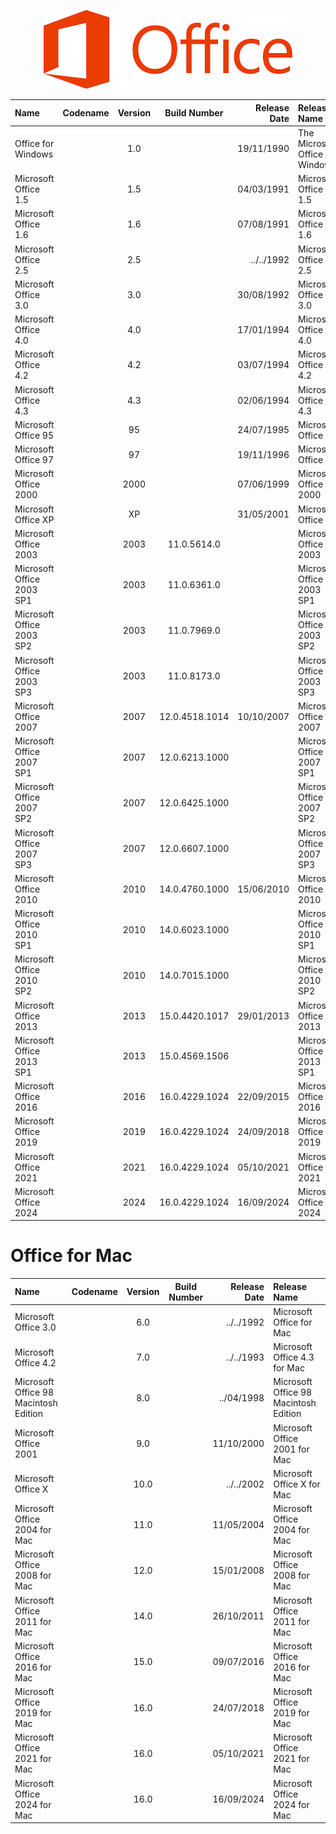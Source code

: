 <p align="center">
  <img src="https://github.com/InstallingEverything/MicrosoftBuildNumbers/blob/main/Images/Office/Logo.png" />
</p>


| Name                                                   | Codename          | Version | Build Number      | Release Date | Release Name                                             |
| :----------------------------------------------------- | :---------------: | :-----: | :---------------: | -----------: | :------------------------------------------------------- |
| Office for Windows                                     |                   |  1.0    |                   |  19/11/1990  |  The Microsoft Office for Windows                        |
| Microsoft Office 1.5                                   |                   |  1.5    |                   |  04/03/1991  |  Microsoft Office 1.5                                    |
| Microsoft Office 1.6                                   |                   |  1.6    |                   |  07/08/1991  |  Microsoft Office 1.6                                    |
| Microsoft Office 2.5                                   |                   |  2.5    |                   |  ../../1992  |  Microsoft Office 2.5                                    |
| Microsoft Office 3.0                                   |                   |  3.0    |                   |  30/08/1992  |  Microsoft Office 3.0                                    |
| Microsoft Office 4.0                                   |                   |  4.0    |                   |  17/01/1994  |  Microsoft Office 4.0                                    |
| Microsoft Office 4.2                                   |                   |  4.2    |                   |  03/07/1994  |  Microsoft Office 4.2                                    |
| Microsoft Office 4.3                                   |                   |  4.3    |                   |  02/06/1994  |  Microsoft Office 4.3                                    |
| Microsoft Office 95                                    |                   |  95     |                   |  24/07/1995  |  Microsoft Office 95                                     |
| Microsoft Office 97                                    |                   |  97     |                   |  19/11/1996  |  Microsoft Office 97                                     |
| Microsoft Office 2000                                  |                   |  2000   |                   |  07/06/1999  |  Microsoft Office 2000                                   |
| Microsoft Office XP                                    |                   |  XP     |                   |  31/05/2001  |  Microsoft Office XP                                     |
| Microsoft Office 2003                                  |                   |  2003   | 11.0.5614.0       |              |  Microsoft Office 2003                                   |
| Microsoft Office 2003 SP1                              |                   |  2003   | 11.0.6361.0       |              |  Microsoft Office 2003 SP1                               |
| Microsoft Office 2003 SP2                              |                   |  2003   | 11.0.7969.0       |              |  Microsoft Office 2003 SP2                               |
| Microsoft Office 2003 SP3                              |                   |  2003   | 11.0.8173.0       |              |  Microsoft Office 2003 SP3                               |
| Microsoft Office 2007                                  |                   |  2007   | 12.0.4518.1014    |  10/10/2007  |  Microsoft Office 2007                                   |
| Microsoft Office 2007 SP1                              |                   |  2007   | 12.0.6213.1000    |              |  Microsoft Office 2007 SP1                               |
| Microsoft Office 2007 SP2                              |                   |  2007   | 12.0.6425.1000    |              |  Microsoft Office 2007 SP2                               |
| Microsoft Office 2007 SP3                              |                   |  2007   | 12.0.6607.1000    |              |  Microsoft Office 2007 SP3                               |
| Microsoft Office 2010                                  |                   |  2010   | 14.0.4760.1000    |  15/06/2010  |  Microsoft Office 2010                                   |
| Microsoft Office 2010 SP1                              |                   |  2010   | 14.0.6023.1000    |              |  Microsoft Office 2010 SP1                               |
| Microsoft Office 2010 SP2                              |                   |  2010   | 14.0.7015.1000    |              |  Microsoft Office 2010 SP2                               |
| Microsoft Office 2013                                  |                   |  2013   | 15.0.4420.1017    |  29/01/2013  |  Microsoft Office 2013                                   |
| Microsoft Office 2013 SP1                              |                   |  2013   | 15.0.4569.1506    |              |  Microsoft Office 2013 SP1                               |
| Microsoft Office 2016                                  |                   |  2016   | 16.0.4229.1024    |  22/09/2015  |  Microsoft Office 2016                                   |
| Microsoft Office 2019                                  |                   |  2019   | 16.0.4229.1024    |  24/09/2018  |  Microsoft Office 2019                                   |
| Microsoft Office 2021                                  |                   |  2021   | 16.0.4229.1024    |  05/10/2021  |  Microsoft Office 2021                                   |
| Microsoft Office 2024                                  |                   |  2024   | 16.0.4229.1024    |  16/09/2024  |  Microsoft Office 2024                                   |


# **Office for Mac**

| Name                                                   | Codename          | Version | Build Number      | Release Date | Release Name                                             |
| :----------------------------------------------------- | :---------------: | :-----: | :---------------: | -----------: | :------------------------------------------------------- |
| Microsoft Office 3.0                                   |                   |  6.0    |                   |  ../../1992  |  Microsoft Office for Mac                                |
| Microsoft Office 4.2                                   |                   |  7.0    |                   |  ../../1993  |  Microsoft Office 4.3 for Mac                            |
| Microsoft Office 98 Macintosh Edition                  |                   |  8.0    |                   |  ../04/1998  |  Microsoft Office 98 Macintosh Edition                   |
| Microsoft Office 2001                                  |                   |  9.0    |                   |  11/10/2000  |  Microsoft Office 2001 for Mac                           |
| Microsoft Office X                                     |                   |  10.0   |                   |  ../../2002  |  Microsoft Office X for Mac                              |
| Microsoft Office 2004 for Mac                          |                   |  11.0   |                   |  11/05/2004  |  Microsoft Office 2004 for Mac                           |
| Microsoft Office 2008 for Mac                          |                   |  12.0   |                   |  15/01/2008  |  Microsoft Office 2008 for Mac                           |
| Microsoft Office 2011 for Mac                          |                   |  14.0   |                   |  26/10/2011  |  Microsoft Office 2011 for Mac                           |
| Microsoft Office 2016 for Mac                          |                   |  15.0   |                   |  09/07/2016  |  Microsoft Office 2016 for Mac                           |
| Microsoft Office 2019 for Mac                          |                   |  16.0   |                   |  24/07/2018  |  Microsoft Office 2019 for Mac                           |
| Microsoft Office 2021 for Mac                          |                   |  16.0   |                   |  05/10/2021  |  Microsoft Office 2021 for Mac                           |
| Microsoft Office 2024 for Mac                          |                   |  16.0   |                   |  16/09/2024  |  Microsoft Office 2024 for Mac                           |